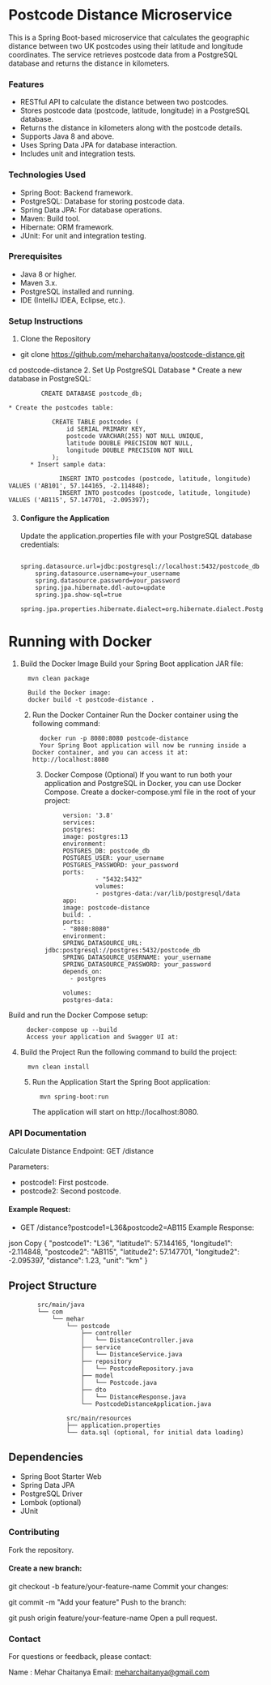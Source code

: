 # Postcode Distance Microservice
This is a Spring Boot-based microservice that calculates the geographic distance between two UK postcodes using their latitude and longitude coordinates.
The service retrieves postcode data from a PostgreSQL database and returns the distance in kilometers.

### Features
* RESTful API to calculate the distance between two postcodes.
* Stores postcode data (postcode, latitude, longitude) in a PostgreSQL database.
* Returns the distance in kilometers along with the postcode details.
* Supports Java 8 and above.
* Uses Spring Data JPA for database interaction.
* Includes unit and integration tests.

### Technologies Used
* Spring Boot: Backend framework.
* PostgreSQL: Database for storing postcode data.
* Spring Data JPA: For database operations.
* Maven: Build tool.
* Hibernate: ORM framework.
* JUnit: For unit and integration testing.

### Prerequisites
* Java 8 or higher.
* Maven 3.x.
* PostgreSQL installed and running.
* IDE (IntelliJ IDEA, Eclipse, etc.).

### Setup Instructions
1. Clone the Repository
* git clone https://github.com/meharchaitanya/postcode-distance.git

cd postcode-distance
2. Set Up PostgreSQL Database
    * Create a new database in PostgreSQL:

             CREATE DATABASE postcode_db;

    * Create the postcodes table:

                CREATE TABLE postcodes (
                    id SERIAL PRIMARY KEY,
                    postcode VARCHAR(255) NOT NULL UNIQUE,
                    latitude DOUBLE PRECISION NOT NULL,
                    longitude DOUBLE PRECISION NOT NULL
                );
          * Insert sample data:

                  INSERT INTO postcodes (postcode, latitude, longitude) VALUES ('AB101', 57.144165, -2.114848);
                  INSERT INTO postcodes (postcode, latitude, longitude) VALUES ('AB115', 57.147701, -2.095397);
3. #### Configure the Application
   Update the application.properties file with your PostgreSQL database credentials:

           spring.datasource.url=jdbc:postgresql://localhost:5432/postcode_db
           spring.datasource.username=your_username
           spring.datasource.password=your_password
           spring.jpa.hibernate.ddl-auto=update
           spring.jpa.show-sql=true
           spring.jpa.properties.hibernate.dialect=org.hibernate.dialect.PostgreSQLDialect

# Running with Docker
1. Build the Docker Image
   Build your Spring Boot application JAR file:

         mvn clean package
         
         Build the Docker image:
         docker build -t postcode-distance .
   2. Run the Docker Container
      Run the Docker container using the following command:

            docker run -p 8080:8080 postcode-distance
            Your Spring Boot application will now be running inside a Docker container, and you can access it at: http://localhost:8080
      3. Docker Compose (Optional)
         If you want to run both your application and PostgreSQL in Docker, you can use Docker Compose.
               Create a docker-compose.yml file in the root of your project:
      
                  version: '3.8'
                  services:
                  postgres:
                  image: postgres:13
                  environment:
                  POSTGRES_DB: postcode_db
                  POSTGRES_USER: your_username
                  POSTGRES_PASSWORD: your_password
                  ports:
                           - "5432:5432"
                           volumes:
                           - postgres-data:/var/lib/postgresql/data
                  app:
                  image: postcode-distance
                  build: .
                  ports:
                  - "8080:8080"
                  environment:
                  SPRING_DATASOURCE_URL: jdbc:postgresql://postgres:5432/postcode_db
                  SPRING_DATASOURCE_USERNAME: your_username
                  SPRING_DATASOURCE_PASSWORD: your_password
                  depends_on:
                    - postgres
                  
                  volumes:
                  postgres-data:

Build and run the Docker Compose setup:

         docker-compose up --build
         Access your application and Swagger UI at:


4. Build the Project
   Run the following command to build the project:
                     
         mvn clean install
   5. Run the Application
      Start the Spring Boot application:

            mvn spring-boot:run
      The application will start on http://localhost:8080.

### API Documentation
Calculate Distance
Endpoint: GET /distance

Parameters:

* postcode1: First postcode.
* postcode2: Second postcode.

#### Example Request:

* GET /distance?postcode1=L36&postcode2=AB115
  Example Response:

json
Copy
{
"postcode1": "L36",
"latitude1": 57.144165,
"longitude1": -2.114848,
"postcode2": "AB115",
"latitude2": 57.147701,
"longitude2": -2.095397,
"distance": 1.23,
"unit": "km"
}
## Project Structure

            src/main/java
            └── com
                └── mehar
                    └── postcode
                        ├── controller
                        │   └── DistanceController.java
                        ├── service
                        │   └── DistanceService.java
                        ├── repository
                        │   └── PostcodeRepository.java
                        ├── model
                        │   └── Postcode.java
                        ├── dto
                        │   └── DistanceResponse.java
                        └── PostcodeDistanceApplication.java
            
                    src/main/resources
                    ├── application.properties
                    └── data.sql (optional, for initial data loading)

## Dependencies
* Spring Boot Starter Web
* Spring Data JPA
* PostgreSQL Driver
* Lombok (optional)
* JUnit

### Contributing
Fork the repository.

#### Create a new branch:

git checkout -b feature/your-feature-name
Commit your changes:

git commit -m "Add your feature"
Push to the branch:

git push origin feature/your-feature-name
Open a pull request.

### Contact
For questions or feedback, please contact:

Name : Mehar Chaitanya
Email: meharchaitanya@gmail.com
